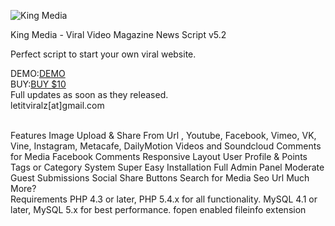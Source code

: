 <img alt="King Media" src="https://codecanyon.img.customer.envatousercontent.com/files/264407727/screenshots_02.png?auto=compress%2Cformat&q=80&fit=crop&crop=top&max-h=8000&max-w=590&s=4246e538cf6e742ce35ac8544e133397"></a>			

King Media - Viral Video Magazine News Script v5.2<br>

Perfect script to start your own viral website.<br>

DEMO:<a href="https://codecanyon.net/item/king-media-video-image-upload-and-share/7877877">DEMO</a><br>
BUY:<a href="https://www.paypal.me/MRamonal">BUY $10</a><br>
Full updates as soon as they released.<br>
letitviralz[at]gmail.com

<br>
Features
Image Upload & Share From Url , Youtube, Facebook, Vimeo, VK, Vine, Instagram, Metacafe, DailyMotion Videos and Soundcloud
Comments for Media
Facebook Comments
Responsive Layout
User Profile & Points
Tags or Category System
Super Easy Installation
Full Admin Panel
Moderate Guest Submissions
Social Share Buttons
Search for Media
Seo Url
Much More?

<br>
Requirements
PHP 4.3 or later, PHP 5.4.x for all functionality.
MySQL 4.1 or later, MySQL 5.x for best performance.
fopen enabled
fileinfo extension
